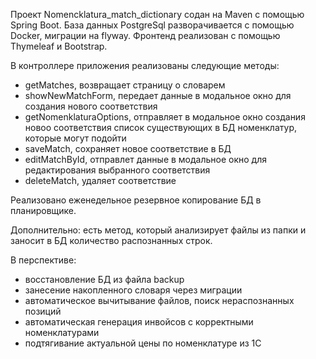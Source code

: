 Проект Nomencklatura_match_dictionary содан на Maven с помощью Spring Boot. 
База данных PostgreSql разворачивается с помощью Docker, миграции на flyway.
Фронтенд реализован с помощью Thymeleaf и Bootstrap.

В контроллере приложения реализованы следующие методы:
- getMatches, возвращает страницу о словарем
- showNewMatchForm, передает данные в модальное окно для создания нового соответствия
- getNomenklaturaOptions, отправляет в модальное окно создания новоо соответствия список существующих в БД номенклатур, которые могут подойти
- saveMatch, сохраняет новое соответствие в БД
- editMatchById, отправлет данные в модальное окно для редактирования выбранного соответствия
- deleteMatch, удаляет соответствие

Реализовано еженедельное резервное копирование БД в планировщике.

Дополнительно:
есть метод, который анализирует файлы из папки и заносит в БД количество распознанных строк.

В перспективе:
- восстановление БД из файла backup
- занесение накопленного словаря через миграции
- автоматическое вычитывание файлов, поиск нераспознанных позиций
- автоматическая генерация инвойсов с корректными номенклатурами
- подтягивание актуальной цены по номенклатуре из 1С
